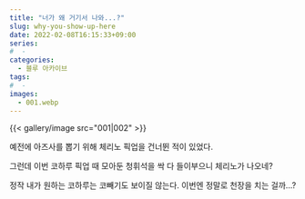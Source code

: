 ```yaml
---
title: "너가 왜 거기서 나와...?"
slug: why-you-show-up-here
date: 2022-02-08T16:15:33+09:00
series:
#  - 
categories:
  - 블루 아카이브
tags:
#  - 
images:
  - 001.webp
---
```


{{< gallery/image src="001|002" >}}

예전에 아즈사를 뽑기 위해 체리노 픽업을 건너뛴 적이 있었다.

그런데 이번 코하루 픽업 때 모아둔 청휘석을 싹 다 들이부으니 체리노가 나오네?

정작 내가 원하는 코하루는 코빼기도 보이질 않는다. 이번엔 정말로 천장을 치는 걸까...?
